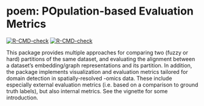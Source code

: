 # poem: POpulation-based Evaluation Metrics
<!-- badges: start -->
[![R-CMD-check](https://github.com/RoseYuan/poem/actions/workflows/R-CMD-check.yaml/badge.svg)](https://github.com/RoseYuan/poem/actions/workflows/R-CMD-check.yaml)
[![R-CMD-check](https://github.com/RoseYuan/ClusteringMetrics/actions/workflows/R-CMD-check.yaml/badge.svg)](https://github.com/RoseYuan/ClusteringMetrics/actions/workflows/R-CMD-check.yaml)
<!-- badges: end -->

This package provides multiple approaches for comparing two (fuzzy or hard) partitions of the same dataset, and evaluating the alignment between a dataset’s embedding/graph representations and its partition.
In addition, the package implements visualization and evaluation metrics tailored for domain detection in spatially-resolved -omics data.
These include especially external evaluation metrics (i.e. based on a comparison to ground truth labels), but also internal metrics. 
See the vignette for some introduction.
